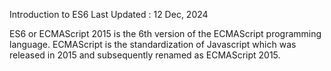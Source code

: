 Introduction to ES6
Last Updated : 12 Dec, 2024

ES6 or ECMAScript 2015 is the 6th version of the ECMAScript programming language. 
ECMAScript is the standardization of Javascript which was released in 2015 
and subsequently renamed as ECMAScript 2015.